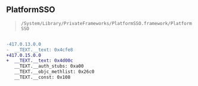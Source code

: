 ## PlatformSSO

> `/System/Library/PrivateFrameworks/PlatformSSO.framework/PlatformSSO`

```diff

-417.0.13.0.0
-  __TEXT.__text: 0x4cfe8
+417.0.15.0.0
+  __TEXT.__text: 0x4d00c
   __TEXT.__auth_stubs: 0xa00
   __TEXT.__objc_methlist: 0x26c0
   __TEXT.__const: 0x108

```
